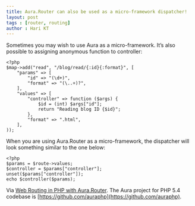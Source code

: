 ```yaml
---
title: Aura.Router can also be used as a micro-framework dispatcher!
layout: post
tags : [router, routing]
author : Hari KT
---
```


Sometimes you may wish to use Aura as a micro-framework. It’s also possible to assigning anonymous function to controller:

    <?php
    $map->add("read", "/blog/read/{:id}{:format}", [
        "params" => [
            "id" => "(\d+)",
            "format" => "(\..+)?",
        ],
        "values" => [
            "controller" => function ($args) {
                $id = (int) $args["id"];
                return "Reading blog ID {$id}";
            },
            "format" => ".html",
        ],
    ));
    
When you are using Aura.Router as a micro-framework, the dispatcher will look something similar to the one below:

    <?php
    $params = $route->values;
    $controller = $params["controller"];
    unset($params["controller"]);
    echo $controller($params);

Via [Web Routing in PHP with Aura.Router](http://phpmaster.com/web-routing-in-php-with-aura-router/). The Aura project for PHP 5.4 codebase is [https://github.com/auraphp](https://github.com/auraphp).
